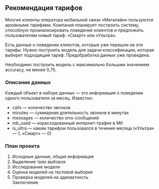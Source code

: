 ## Рекомендация тарифов
Многие клиенты оператора мобильной связи «Мегалайн» пользуются архивными тарифами. Компания планирует построить систему, способную проанализировать поведение клиентов и предложить пользователям новый тариф: «Смарт» или «Ультра».

Есть данные о поведении клиентов, которые уже перешли на эти тарифы. Нужно построить модель для задачи классификации, которая выберет подходящий тариф. Предобработка данных уже проведена.

Необходимо построить модель с максимально большим значением accuracy, не менее 0,75.

### Описание данных

Каждый объект в наборе данных — это информация о поведении одного пользователя за месяц. 
Известно:

- сalls — количество звонков
- minutes — суммарная длительность звонков в минутах
- messages — количество sms-сообщений
- mb_used — израсходованный интернет-трафик в Мб
- is_ultra — каким тарифом пользовался в течение месяца («Ультра» — 1, «Смарт» — 0)

### План проекта

1. Исходные данные, общая информация
2. Выделение трех выборок
3. Исследование модели
4. Оценка моделей на тестовой выборке
5. Проверка моделей на адекватность<br>
Заключение
